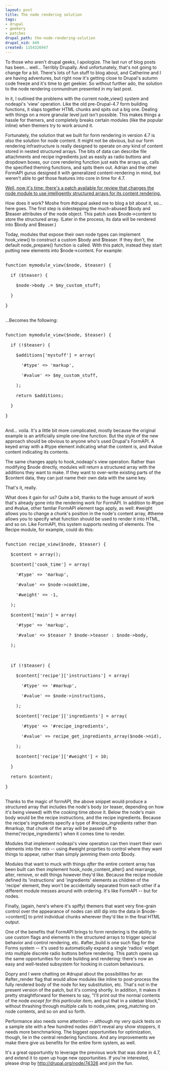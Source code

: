 ```yaml
--- 
layout: post
title: The node rendering solution
tags: 
- drupal
- geekery
- patches
drupal_path: the-node-rendering-solution
drupal_nid: 449
created: 1154326947
---
```

To those who aren't drupal geeks, I apologize. The last run of blog posts has been... well... Terribly Drupally. And unfortunately, that's not going to change for a bit. There's lots of fun stuff to blog about, and Catherine and I are having adventures, but right now it's getting close to Drupal's autumn code freeze and it's time to get geekier. So without further ado, the solution to the node rendering connundrum presented in my last post.



In it, I outlined the problems with the current node_view() system and nodeapi's 'view' operation. Like the old pre-Drupal-4.7 form building functions, it slaps together HTML chunks and spits out a big one. Dealing with things on a more granular level just isn't possible. This makes things a hassle for themers, and completely breaks certain modules (like the popular inline) when themers try to work around it.



Fortunately, the solution that we built for form rendering in version 4.7 is <i>also</i> the solution for node content. It might not be obvious, but our form rendering infrastructure is really designed to operate on <i>any</i> kind of content stored in nested structured arrays. The bits of data can describe file attachments and recipe ingredients just as easily as radio buttons and dropdown boxes, our core rendering function just eats the arrays up, calls the specified theming functions, and spits them out. Adrian and the other FormAPI gurus designed it with generalized content-rendering in mind, but weren't able to get those features into core in time for 4.7.



<a href="http://drupal.org/node/74326">Well, now it's time: there's a patch available for review that changes the node module to use intelligently structured arrays for its content rendering.</a>



How does it work? Moshe from #drupal asked me to blog a bit about it, so... here goes. <!--break-->The first step is sidestepping the much-abused $body and $teaser attributes of the node object. This patch uses $node->content to store the structured array. (Later in the process, its data will be rendered into $body and $teaser.)



Today, modules that expose their own node types can implement hook_view() to construct a custom $body and $teaser. If they don't, the default node_prepare() function is called. With this patch, instead they start putting new elements into $node->content. For example:

<pre>

function mymodule_view($node, $teaser) {

  if ($teaser) {

    $node->body .= $my_custom_stuff;

  }

}

</pre>

...Becomes the following:

<pre>

function mymodule_view($node, $teaser) {

  if (!$teaser) {

    $additions['mystuff'] = array(

      '#type' => 'markup',

      '#value' => $my_custom_stuff,

    );

    return $additions;

  }

}

</pre>

And... voila. It's a little bit more complicated, mostly because the original example is an artificially simple one-line function. But the style of the new approach should be obvious to anyone who's used Drupal's FormAPI. A keyed array with a #type element indicating what the content is, and #value content indicating its contents.



The same changes apply to hook_nodeapi's view operation. Rather than modifying $node directly, modules will return a structured array with the additions they want to make. If they want to over-write existing parts of the $content data, they can just name their own data with the same key.



That's it, really.



What does it gain for us? Quite a bit, thanks to the huge amount of work that's already gone into the rendering work for FormAPI.  In addition to #type and #value, other famliar FormAPI element tags apply, as well: #weight allows you to change a chunk's position in the node's content array, #theme allows you to specify what function should be used to render it into HTML, and so on. Like FormAPI, this system supports nesting of elements. The Recipe module, for example, could do this:

<pre>

function recipe_view($node, $teaser) {

  $content = array();

  $content['cook_time'] = array(

    '#type' => 'markup',

    '#value' => $node->cooktime,

    '#weight' => -1,

  );

  $content['main'] = array(

    '#type' => 'markup',

    '#value' => $teaser ? $node->teaser : $node->body,

  );



  if (!$teaser) {

    $content['recipe']['instructions'] = array(

      '#type' => '#markup',

      '#value' => $node->instructions,

    );

    $content['recipe']['ingredients'] = array(

      '#type' => '#recipe_ingredients',

      '#value' => recipe_get_ingredients_array($node->nid),

    );

    $content['recipe']['#weight'] = 10;

  }

  return $content;

}

</pre>

Thanks to the magic of formAPI, the above snippet would produce a structured array that includes the node's body (or teaser, depending on how it's being viewed) with the cooking time *above* it. Below the node's main body would be the recipe instructions, and the recipe ingredients. Because the recipe's ingredients specify a type of #recipe_ingredients rather than #markup, that chunk of the array will be passed off to theme('recipe_ingredients') when it comes time to render.



Modules that implement nodeapi's view operation can then insert their own elements into the mix -- using #weight proprties to control where they want things to appear, rather than simply jamming them onto $body.



Modules that want to muck with things <i>after</i> the entire content array has been built can then implement hook_node_content_alter() and rearrange, alter, remove, or edit things however they'd like. Because the recipe module defined its 'instructions' and 'ingredients' elements as children of the 'recipe' element, they won't be accidentally separated from each other if a different module messes around with ordering. It's like FormAPI -- but for nodes.



Finally, (again, here's where it's spiffy) themers that want very fine-grain control over the appearance of nodes can still dip into the data in $node->content[] to print individual chunks wherever they'd like in the final HTML output. 



One of the benefits that FormAPI brings to form rendering is the ability to use custom flags and elements in the structured arrays to trigger special behavior and control rendering, etc. #after_build is one such flag for the Forms system -- it's used to automatically expand a single 'radios' widget into multiple discrete radio buttons before rendering. This patch opens up the same opportunities for node building and rendering: there's now an easy and well-tested subsystem for hooking in custom behaviours.



Dopry and I were chatting on #drupal about the possibilities for an #after_render flag that would allow modules like inline to post-process the fully rendered body of the node for key substitution, etc. That's not in the present version of the patch, but it's coming shortly. In addition, it makes it pretty straightforward for themers to say, "I'll print out the normal contents of the node *except for this particular item,* and put that in a sidebar block," without thrashing through multiple calls to node_view, preg_matching on node contents, and so on and so forth.



Performance also needs some attention -- although my very quick tests on a sample site with a few hundred nodes didn't reveal any show stoppers, it needs more benchmarking. The biggest opportunities for optimization, though, lie in the central rendering functions. And any improvements we make there give us benefits for the entire form system, as well.



It's a great opportunitiy to leverage the previous work that was done in 4.7, and extend it to open up huge new opportunities. If you're interested, please drop by <a href="http://drupal.org/node/74326">http://drupal.org/node/74326</a> and join the fun.
